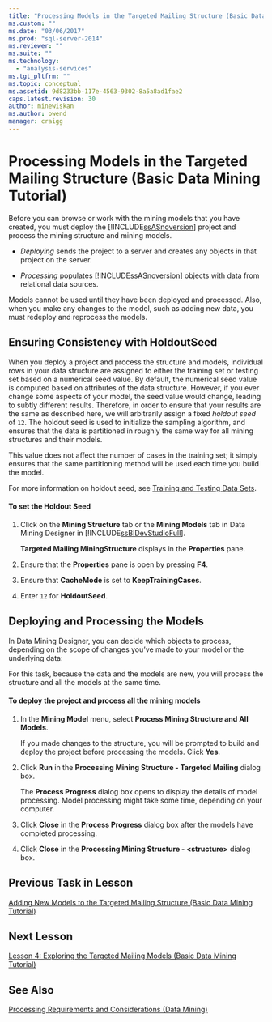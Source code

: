 ```yaml
---
title: "Processing Models in the Targeted Mailing Structure (Basic Data Mining Tutorial) | Microsoft Docs"
ms.custom: ""
ms.date: "03/06/2017"
ms.prod: "sql-server-2014"
ms.reviewer: ""
ms.suite: ""
ms.technology: 
  - "analysis-services"
ms.tgt_pltfrm: ""
ms.topic: conceptual
ms.assetid: 9d8233bb-117e-4563-9302-8a5a8ad1fae2
caps.latest.revision: 30
author: minewiskan
ms.author: owend
manager: craigg
---
```

# Processing Models in the Targeted Mailing Structure (Basic Data Mining Tutorial)
  Before you can browse or work with the mining models that you have created, you must deploy the [!INCLUDE[ssASnoversion](../includes/ssasnoversion-md.md)] project and process the mining structure and mining models.  
  
-   *Deploying* sends the project to a server and creates any objects in that project on the server.  
  
-   *Processing* populates [!INCLUDE[ssASnoversion](../includes/ssasnoversion-md.md)] objects with data from relational data sources.  
  
 Models cannot be used until they have been deployed and processed. Also, when you make any changes to the model, such as adding new data, you must redeploy and reprocess the models.  
  
## Ensuring Consistency with HoldoutSeed  
 When you deploy a project and process the structure and models, individual rows in your data structure are assigned to either the training set or testing set based on a numerical seed value. By default, the numerical seed value is computed based on attributes of the data structure. However, if you ever change some aspects of your model, the seed value would change, leading to subtly different results. Therefore, in order to ensure that your results are the same as described here, we will arbitrarily assign a fixed *holdout seed* of `12`. The holdout seed is used to initialize the sampling algorithm, and ensures that the data is partitioned in roughly the same way for all mining structures and their models.  
  
 This value does not affect the number of cases in the training set; it simply ensures that the same partitioning method will be used each time you build the model.  
  
 For more information on holdout seed, see [Training and Testing Data Sets](../../2014/analysis-services/data-mining/training-and-testing-data-sets.md).  
  
#### To set the Holdout Seed  
  
1.  Click on the **Mining Structure** tab or the **Mining Models** tab in Data Mining Designer in [!INCLUDE[ssBIDevStudioFull](../includes/ssbidevstudiofull-md.md)].  
  
     **Targeted Mailing MiningStructure** displays in the **Properties** pane.  
  
2.  Ensure that the **Properties** pane is open by pressing **F4**.  
  
3.  Ensure that **CacheMode** is set to **KeepTrainingCases**.  
  
4.  Enter `12` for **HoldoutSeed**.  
  
## Deploying and Processing the Models  
 In Data Mining Designer, you can decide which objects to process, depending on the scope of changes you’ve made to your model or the underlying data:  
  
 For this task, because the data and the models are new, you will process the structure and all the models at the same time.  
  
#### To deploy the project and process all the mining models  
  
1.  In the **Mining Model** menu, select **Process Mining Structure and All Models**.  
  
     If you made changes to the structure, you will be prompted to build and deploy the project before processing the models. Click **Yes**.  
  
2.  Click **Run** in the **Processing Mining Structure - Targeted Mailing** dialog box.  
  
     The **Process Progress** dialog box opens to display the details of model processing. Model processing might take some time, depending on your computer.  
  
3.  Click **Close** in the **Process Progress** dialog box after the models have completed processing.  
  
4.  Click **Close** in the **Processing Mining Structure - \<structure>** dialog box.  
  
## Previous Task in Lesson  
 [Adding New Models to the Targeted Mailing Structure &#40;Basic Data Mining Tutorial&#41;](../../2014/tutorials/adding-new-models-to-the-targeted-mailing-structure-basic-data-mining-tutorial.md)  
  
## Next Lesson  
 [Lesson 4: Exploring the Targeted Mailing Models &#40;Basic Data Mining Tutorial&#41;](../../2014/tutorials/lesson-4-exploring-the-targeted-mailing-models-basic-data-mining-tutorial.md)  
  
## See Also  
 [Processing Requirements and Considerations &#40;Data Mining&#41;](../../2014/analysis-services/data-mining/processing-requirements-and-considerations-data-mining.md)  
  
  
